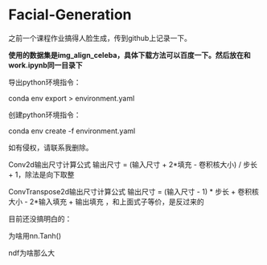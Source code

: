 # Facial-Generation

之前一个课程作业搞得人脸生成，传到github上记录一下。

**使用的数据集是img_align_celeba，具体下载方法可以百度一下。然后放在和work.ipynb同一目录下**

导出python环境指令：

conda env export > environment.yaml

创建python环境指令：

conda env create -f environment.yaml

如有侵权，请联系我删除。

Conv2d输出尺寸计算公式 输出尺寸 = (输入尺寸 + 2*填充 - 卷积核大小) / 步长 + 1，除法是向下取整

ConvTranspose2d输出尺寸计算公式 输出尺寸 = (输入尺寸 - 1) * 步长 + 卷积核大小 - 2*输入填充 + 输出填充 ，和上面式子等价，是反过来的

目前还没搞明白的：

为啥用nn.Tanh()

ndf为啥那么大